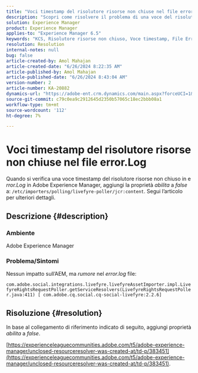 ```yaml
---
title: "Voci timestamp del risolutore risorse non chiuse nel file error.Log"
description: "Scopri come risolvere il problema di una voce del risolutore risorse non chiusa nel file error.Log in Adobe Experience Manager."
solution: Experience Manager
product: Experience Manager
applies-to: "Experience Manager 6.5"
keywords: "KCS, Risolutore risorse non chiuso, Voce timestamp, File Error.Log, AEM, Experience Manager"
resolution: Resolution
internal-notes: null
bug: false
article-created-by: Amol Mahajan
article-created-date: "6/26/2024 8:22:35 AM"
article-published-by: Amol Mahajan
article-published-date: "6/26/2024 8:43:04 AM"
version-number: 2
article-number: KA-20882
dynamics-url: "https://adobe-ent.crm.dynamics.com/main.aspx?forceUCI=1&pagetype=entityrecord&etn=knowledgearticle&id=fe207938-9533-ef11-8409-6045bd029b18"
source-git-commit: c79c0ea9c2912645d2350b57065c18ec2bbb08a1
workflow-type: tm+mt
source-wordcount: '112'
ht-degree: 7%

---
```


# Voci timestamp del risolutore risorse non chiuse nel file error.Log


Quando si verifica una voce timestamp del risolutore risorse non chiuso in e *rror.Log* in Adobe Experience Manager, aggiungi la proprietà *abilita* a *false* a: `/etc/importers/polling/livefyre-poller/jcr:content`. Segui l’articolo per ulteriori dettagli.

## Descrizione {#description}


### <b>Ambiente</b>

Adobe Experience Manager



### <b>Problema/Sintomi</b>

Nessun impatto sull’AEM, ma *rumore* nel *error.log* file:

`com.adobe.social.integrations.livefyre.livefyreAssetImporter.impl.LivefyreRightsRequestPoller.getServiceResolvers(LivefyreRightsRequestPoller.java:411) [ com.adobe.cq.social.cq-social-livefyre:2.2.6]`


## Risoluzione {#resolution}


In base al collegamento di riferimento indicato di seguito, aggiungi proprietà *abilita* a *false*.

[https://experienceleaguecommunities.adobe.com/t5/adobe-experience-manager/unclosed-resourceresolver-was-created-at/td-p/383451](https://experienceleaguecommunities.adobe.com/t5/adobe-experience-manager/unclosed-resourceresolver-was-created-at/td-p/383451).
